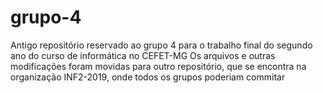 # grupo-4
Antigo repositório reservado ao grupo 4 para o trabalho final do segundo ano do curso de informática no CEFET-MG
Os arquivos e outras modificações foram movidas para outro repositório, que se encontra na organização INF2-2019, onde todos os grupos poderiam commitar
